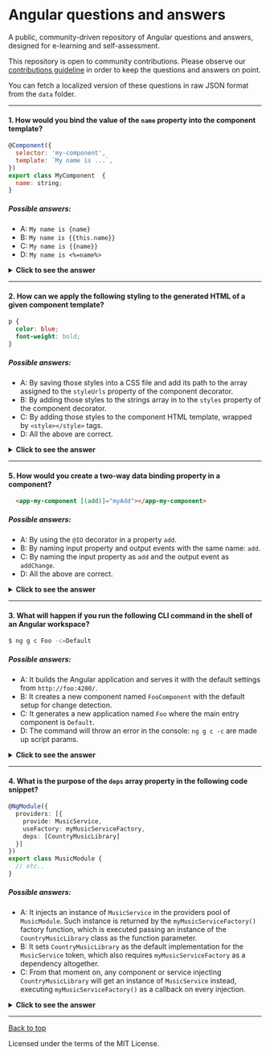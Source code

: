 # Angular questions and answers

A public, community-driven repository of Angular questions and answers, designed for e-learning and self-assessment. 

This repository is open to community contributions. Please observe our [contributions guideline](CONTRIBUTING.md) in order to keep the questions and answers on point.

You can fetch a localized version of these questions in raw JSON format from the `data` folder.

---
#### 1. How would you bind the value of the `name` property into the component template?
```javascript
@Component({
  selector: 'my-component',
  template: `My name is ...`,
})
export class MyComponent  { 
  name: string;
}
```
##### Possible answers:

- A: `My name is {name}`
- B: `My name is {{this.name}}`
- C: `My name is {{name}}`
- D: `My name is <%=name%>`

<details>
  <summary><strong>Click to see the answer</strong></summary>
  <p>

  #### Answer: C

  In order to bind a dynamic value into a template we use the `{{ value }}` syntax, where `property` can be the name of a public property of the component class, or the return of a function or component method (being the latter discouraged for methods implementing too much logic due to performance reasons). Angular implements by means of its template engine and its change detection machinery all the logic required to _inject_ the values represented by these properties in a process known as _interpolation_.

  </p>
</details>

---

#### 2. How can we apply the following styling to the generated HTML of a given component template?

```css
p { 
  color: blue;
  font-weight: bold;
}
```

##### Possible answers:

- A: By saving those styles into a CSS file and add its path to the array assigned to the `styleUrls` property of the component decorator.
- B: By adding those styles to the strings array in to the `styles` property of the component decorator.
- C: By adding those styles to the component HTML template, wrapped by `<style></style>` tags.
- D: All the above are correct.

<details>
  <summary><strong>Click to see the answer</strong></summary>
  <p>

  #### Answer: D

  Although Angular will render HTML that honors the global project CSS ruleset, it will also bundle component styles with components, enabling a more modular design than regular stylesheets, and injecting the CSS that is needed only when components are provisioned. Such styling will be scoped to the component it belongs, unless a different view encapsulation is used.

  In order to associate CSS styles to the rendered component, we can use either of the approaches above. The right apporach will depend on the context of the component, the amount of CSS to be applied and the level of reusability we can to apply. Please note that the CSS generated like this is not inherited by any child component.

  </p>
</details>

--- 
#### 5. How would you create a two-way data binding property in a component?
```html
  <app-my-component [(add)]="myAdd"></app-my-component>
```
##### Possible answers:

- A: By using the `@IO` decorator in a property `add`.
- B: By naming input property and output events with the same name: `add`.
- C: By naming the input property as `add` and the output event as `addChange`.
- D: All the above are correct.

<details>
  <summary><strong>Click to see the answer</strong></summary>
  <p>

  #### Answer: C

  Angular has this syntatic sugar when we has a property `x` and a corresponding event named `xChange`. Angular desugars the binding into 
  `<app-my-component [add]="myAdd" (addChange)="myAdd=$event"></app-my-component>`.

  </p>
</details>

---

#### 3. What will happen if you run the following CLI command in the shell of an Angular workspace?

```bash
$ ng g c Foo -c=Default
```

##### Possible answers:

- A: It builds the Angular application and serves it with the default settings from `http://foo:4200/`.
- B: It creates a new component named `FooComponent` with the default setup for change detection.
- C: It generates a new application named `Foo` where the main entry component is `Default`.
- D: The command will throw an error in the console: `ng g c -c` are made up script params.

<details>
  <summary><strong>Click to see the answer</strong></summary>
  <p>

  #### Answer: B

  The syntax above depicts the shorthand version of:
  
  ```bash
  $ ng generate component Foo --changeDetection=Default
  ````

  This command will create a new component named `FooComponent` within the `./foo` folder with the Change Detection startegy set to Default.

  In practice, all the main CLI commands and most of the modifier parameters are extended with shorthand versions.

  </p>
</details>

--- 

#### 4. What is the purpose of the `deps` array property in the following code snippet?

```typescript
@NgModule({
  providers: [{
    provide: MusicService,
    useFactory: myMusicServiceFactory,
    deps: [CountryMusicLibrary]
  }]
})
export class MusicModule {
  // etc..
}
```

##### Possible answers:

- A: It injects an instance of `MusicService` in the providers pool of `MusicModule`. Such instance is returned by the `myMusicServiceFactory()` factory function, which is executed passing an instance of the `CountryMusicLibrary` class as the function parameter.
- B: It sets `CountryMusicLibrary` as the default implementation for the `MusicService` token, which also requires `myMusicServiceFactory` as a dependency altogether.
- C: From that moment on, any component or service injecting `CountryMusicLibrary` will get an instance of `MusicService` instead, executing `myMusicServiceFactory()` as a callback on every injection.

<details>
  <summary><strong>Click to see the answer</strong></summary>
  <p>

  #### Answer: A

  The snippet above configures the dependency injection machinery to execute the `myMusicServiceFactory()` factory function in order to retrieve the singleton required to implement `MusicService` in the context of the dependency injector for `MusicModule`. However, that function will expect a parameter typed as `CountryMusicLibrary` upon execution. An implementation example could operate as follows:

  ```typescript
  const myMusicServiceFactory = (library: CountryMusicLibrary): MusicService => {
    return new StyledMusicService(library);
  };
  ```

  </p>
</details>

--- 

[Back to top](#angular-questions-and-answers)

Licensed under the terms of the MIT License.